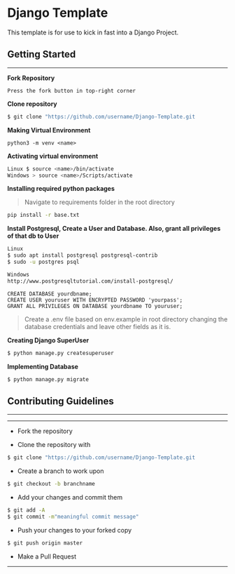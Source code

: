 # Django Template

This template is for use to kick in fast into a Django Project.

## Getting Started

---

**Fork Repository**

```
Press the fork button in top-right corner
```

**Clone repository**

```sh
$ git clone "https://github.com/username/Django-Template.git
```

**Making Virtual Environment**

```
python3 -m venv <name>
```

**Activating virtual environment**

```sh
Linux $ source <name>/bin/activate
Windows > source <name>/Scripts/activate
```

**Installing required python packages**

> Navigate to requirements folder in the root directory

```sh
pip install -r base.txt
```

**Install Postgresql, Create a User and Database. Also, grant all privileges of that db to User**

```sh
Linux
$ sudo apt install postgresql postgresql-contrib
$ sudo -u postgres psql

Windows
http://www.postgresqltutorial.com/install-postgresql/
```

```
CREATE DATABASE yourdbname;
CREATE USER youruser WITH ENCRYPTED PASSWORD 'yourpass';
GRANT ALL PRIVILEGES ON DATABASE yourdbname TO youruser;
```

> Create a .env file based on env.example in root directory changing the database credentials and leave other fields as it is.

**Creating Django SuperUser**

```sh
$ python manage.py createsuperuser
```

**Implementing Database**

```sh
$ python manage.py migrate
```

## Contributing Guidelines

---

---

- Fork the repository

- Clone the repository with

```sh
$ git clone "https://github.com/username/Django-Template.git
```

- Create a branch to work upon

```sh
$ git checkout -b branchname
```

- Add your changes and commit them

```sh
$ git add -A
$ git commit -m"meaningful commit message"
```

- Push your changes to your forked copy

```sh
$ git push origin master
```

- Make a Pull Request

---
